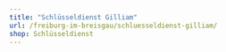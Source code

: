 ```yaml
---
title: "Schlüsseldienst Gilliam"
url: /freiburg-im-breisgau/schluesseldienst-gilliam/
shop: Schlüsseldienst
---
```


